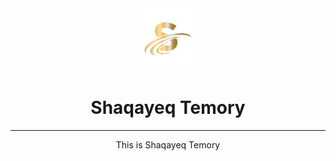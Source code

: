 <div align="center">
  <img src="./logo.png" width="100px" height="100px"/>
  <h1 >Shaqayeq Temory</h1>
  <hr>
  <p>This is Shaqayeq Temory</p>
</div>
